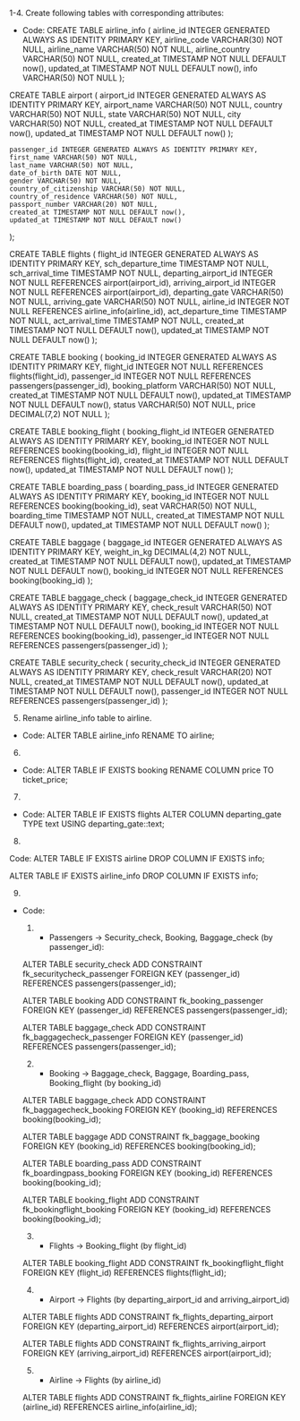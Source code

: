 1-4. Create following tables with corresponding attributes:
- Code:
CREATE TABLE airline_info (
    airline_id INTEGER GENERATED ALWAYS AS IDENTITY PRIMARY KEY,
    airline_code VARCHAR(30) NOT NULL,
    airline_name VARCHAR(50) NOT NULL,
    airline_country VARCHAR(50) NOT NULL,
    created_at TIMESTAMP NOT NULL DEFAULT now(),
    updated_at TIMESTAMP NOT NULL DEFAULT now(),
    info VARCHAR(50) NOT NULL
);

CREATE TABLE airport (
    airport_id INTEGER GENERATED ALWAYS AS IDENTITY PRIMARY KEY,
    airport_name VARCHAR(50) NOT NULL,
    country VARCHAR(50) NOT NULL,
    state VARCHAR(50) NOT NULL,
    city VARCHAR(50) NOT NULL,
    created_at TIMESTAMP NOT NULL DEFAULT now(),
    updated_at TIMESTAMP NOT NULL DEFAULT now()
);

    passenger_id INTEGER GENERATED ALWAYS AS IDENTITY PRIMARY KEY,
    first_name VARCHAR(50) NOT NULL,
    last_name VARCHAR(50) NOT NULL,
    date_of_birth DATE NOT NULL,
    gender VARCHAR(50) NOT NULL,
    country_of_citizenship VARCHAR(50) NOT NULL,
    country_of_residence VARCHAR(50) NOT NULL,
    passport_number VARCHAR(20) NOT NULL,
    created_at TIMESTAMP NOT NULL DEFAULT now(),
    updated_at TIMESTAMP NOT NULL DEFAULT now()
);

CREATE TABLE flights (
    flight_id INTEGER GENERATED ALWAYS AS IDENTITY PRIMARY KEY,
    sch_departure_time TIMESTAMP NOT NULL,
    sch_arrival_time TIMESTAMP NOT NULL,
    departing_airport_id INTEGER NOT NULL REFERENCES airport(airport_id),
    arriving_airport_id INTEGER NOT NULL REFERENCES airport(airport_id),
    departing_gate VARCHAR(50) NOT NULL,
    arriving_gate VARCHAR(50) NOT NULL,
    airline_id INTEGER NOT NULL REFERENCES airline_info(airline_id),
    act_departure_time TIMESTAMP NOT NULL,
    act_arrival_time TIMESTAMP NOT NULL,
    created_at TIMESTAMP NOT NULL DEFAULT now(),
    updated_at TIMESTAMP NOT NULL DEFAULT now()
);

CREATE TABLE booking (
    booking_id INTEGER GENERATED ALWAYS AS IDENTITY PRIMARY KEY,
    flight_id INTEGER NOT NULL REFERENCES flights(flight_id),
    passenger_id INTEGER NOT NULL REFERENCES passengers(passenger_id),
    booking_platform VARCHAR(50) NOT NULL,
    created_at TIMESTAMP NOT NULL DEFAULT now(),
    updated_at TIMESTAMP NOT NULL DEFAULT now(),
    status VARCHAR(50) NOT NULL,
    price DECIMAL(7,2) NOT NULL
);

CREATE TABLE booking_flight (
    booking_flight_id INTEGER GENERATED ALWAYS AS IDENTITY PRIMARY KEY,
    booking_id INTEGER NOT NULL REFERENCES booking(booking_id),
    flight_id INTEGER NOT NULL REFERENCES flights(flight_id),
    created_at TIMESTAMP NOT NULL DEFAULT now(),
    updated_at TIMESTAMP NOT NULL DEFAULT now()
);

CREATE TABLE boarding_pass (
    boarding_pass_id INTEGER GENERATED ALWAYS AS IDENTITY PRIMARY KEY,
    booking_id INTEGER NOT NULL REFERENCES booking(booking_id),
    seat VARCHAR(50) NOT NULL,
    boarding_time TIMESTAMP NOT NULL,
    created_at TIMESTAMP NOT NULL DEFAULT now(),
    updated_at TIMESTAMP NOT NULL DEFAULT now()
);

CREATE TABLE baggage (
    baggage_id INTEGER GENERATED ALWAYS AS IDENTITY PRIMARY KEY,
    weight_in_kg DECIMAL(4,2) NOT NULL,
    created_at TIMESTAMP NOT NULL DEFAULT now(),
    updated_at TIMESTAMP NOT NULL DEFAULT now(),
    booking_id INTEGER NOT NULL REFERENCES booking(booking_id)
);

CREATE TABLE baggage_check (
    baggage_check_id INTEGER GENERATED ALWAYS AS IDENTITY PRIMARY KEY,
    check_result VARCHAR(50) NOT NULL,
    created_at TIMESTAMP NOT NULL DEFAULT now(),
    updated_at TIMESTAMP NOT NULL DEFAULT now(),
    booking_id INTEGER NOT NULL REFERENCES booking(booking_id),
    passenger_id INTEGER NOT NULL REFERENCES passengers(passenger_id)
);

CREATE TABLE security_check (
    security_check_id INTEGER GENERATED ALWAYS AS IDENTITY PRIMARY KEY,
    check_result VARCHAR(20) NOT NULL,
    created_at TIMESTAMP NOT NULL DEFAULT now(),
    updated_at TIMESTAMP NOT NULL DEFAULT now(),
    passenger_id INTEGER NOT NULL REFERENCES passengers(passenger_id)
);

5. Rename airline_info table to airline.
- Code:
ALTER TABLE airline_info RENAME TO airline;

6.
- Code: 
ALTER TABLE IF EXISTS booking
RENAME COLUMN price TO ticket_price;

7.
- Code: 
ALTER TABLE IF EXISTS flights
ALTER COLUMN departing_gate TYPE text
USING departing_gate::text;

8. 
Code: ALTER TABLE IF EXISTS airline
DROP COLUMN IF EXISTS info;

ALTER TABLE IF EXISTS airline_info
DROP COLUMN IF EXISTS info;

9. 
- Code: 
    1. - Passengers → Security_check, Booking, Baggage_check (by passenger_id): 

    ALTER TABLE security_check
    ADD CONSTRAINT fk_securitycheck_passenger
    FOREIGN KEY (passenger_id) REFERENCES passengers(passenger_id);

    ALTER TABLE booking
    ADD CONSTRAINT fk_booking_passenger
    FOREIGN KEY (passenger_id) REFERENCES passengers(passenger_id);

    ALTER TABLE baggage_check
    ADD CONSTRAINT fk_baggagecheck_passenger
    FOREIGN KEY (passenger_id) REFERENCES passengers(passenger_id);


    2. - Booking → Baggage_check, Baggage, Boarding_pass, Booking_flight (by booking_id)

    ALTER TABLE baggage_check
    ADD CONSTRAINT fk_baggagecheck_booking
    FOREIGN KEY (booking_id) REFERENCES booking(booking_id);

    ALTER TABLE baggage
    ADD CONSTRAINT fk_baggage_booking
    FOREIGN KEY (booking_id) REFERENCES booking(booking_id);

    ALTER TABLE boarding_pass
    ADD CONSTRAINT fk_boardingpass_booking
    FOREIGN KEY (booking_id) REFERENCES booking(booking_id);

    ALTER TABLE booking_flight
    ADD CONSTRAINT fk_bookingflight_booking
    FOREIGN KEY (booking_id) REFERENCES booking(booking_id);


    3. - Flights → Booking_flight (by flight_id)

    ALTER TABLE booking_flight
    ADD CONSTRAINT fk_bookingflight_flight
    FOREIGN KEY (flight_id) REFERENCES flights(flight_id);


    4. - Airport → Flights (by departing_airport_id and arriving_airport_id)

    ALTER TABLE flights
    ADD CONSTRAINT fk_flights_departing_airport
    FOREIGN KEY (departing_airport_id) REFERENCES airport(airport_id);

    ALTER TABLE flights
    ADD CONSTRAINT fk_flights_arriving_airport
    FOREIGN KEY (arriving_airport_id) REFERENCES airport(airport_id);


    5. - Airline → Flights (by airline_id) 

    ALTER TABLE flights
    ADD CONSTRAINT fk_flights_airline
    FOREIGN KEY (airline_id) REFERENCES airline_info(airline_id);